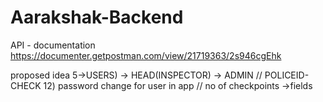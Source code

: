 # Aarakshak-Backend
API - documentation
https://documenter.getpostman.com/view/21719363/2s946cgEhk


proposed idea 5->USERS) -> HEAD(INSPECTOR) -> ADMIN // POLICEID-CHECK
12) password change for user in app
// no of checkpoints ->fields
